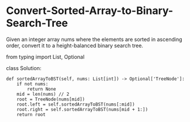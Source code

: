 # Convert-Sorted-Array-to-Binary-Search-Tree

Given an integer array nums where the elements are sorted in ascending order, convert it to a 
height-balanced binary search tree.

from typing import List, Optional

class Solution:

    def sortedArrayToBST(self, nums: List[int]) -> Optional['TreeNode']:
        if not nums:
            return None
        mid = len(nums) // 2
        root = TreeNode(nums[mid])
        root.left = self.sortedArrayToBST(nums[:mid])
        root.right = self.sortedArrayToBST(nums[mid + 1:])
        return root
 

